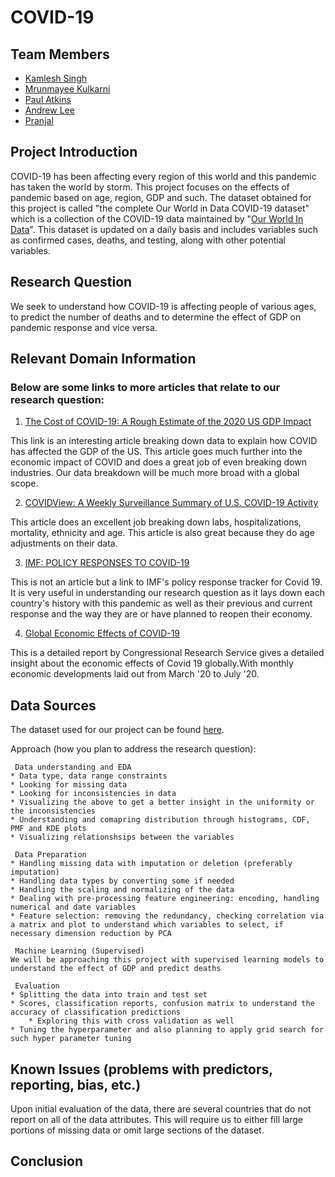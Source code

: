 # COVID-19
## Team Members

 - [Kamlesh Singh](https://github.com/kamsingh11)
 - [Mrunmayee Kulkarni](https://github.com/MrinmayeeKulkarni)
 - [Paul Atkins](https://github.com/patkins2)
 - [Andrew Lee](https://github.com/alee115)
 - [Pranjal](https://github.com/pranjal7842)

## Project Introduction

COVID-19 has been affecting every region of this world and this pandemic has taken the world by storm. This project focuses on the effects of pandemic based on age, region, GDP and such. The dataset obtained for this project is called  "the complete Our World in Data COVID-19 dataset" which is a collection of the COVID-19 data maintained by "[Our World In Data](https://ourworldindata.org/coronavirus)". This dataset is updated on a daily basis and includes variables such as confirmed cases, deaths, and testing, along with other potential variables.

## Research Question
We seek to understand how COVID-19 is affecting people of various ages, to predict the number of deaths and to determine the effect of GDP on pandemic response and vice versa.

## Relevant Domain Information
### Below are some links to more articles that relate to our research question:

 1. [The Cost of COVID-19: A Rough Estimate of the 2020 US GDP Impact](https://www.mercatus.org/publications/covid-19-policy-brief-series/cost-covid-19-rough-estimate-2020-us-gdp-impact)
 
This link is an interesting article breaking down data to explain how COVID has affected the GDP of the US. This article goes much further into the economic impact of COVID and does a great job of even breaking down industries. Our data breakdown will be much more broad with a global scope.

 2. [COVIDView: A Weekly Surveillance Summary of U.S. COVID-19 Activity](https://www.cdc.gov/coronavirus/2019-ncov/covid-data/covidview/index.html)
 
This article does an excellent job breaking down labs, hospitalizations, mortality, ethnicity and age. This article is also great because they do age adjustments on their data.

 3. [IMF: POLICY RESPONSES TO COVID-19](https://www.imf.org/en/Topics/imf-and-covid19/Policy-Responses-to-COVID-19)
 
This is not an article but a link to IMF's policy response tracker for Covid 19. It is very useful in understanding our research question as it lays down each country's history with this pandemic as well as their previous and current response and the way they are or have planned to reopen their economy.

 4. [Global Economic Effects of COVID-19](https://fas.org/sgp/crs/row/R46270.pdf)
 
This is a detailed report by Congressional Research Service gives a detailed insight about the economic effects of Covid 19 globally.With monthly economic developments laid out from March '20 to July '20.

## Data Sources
The dataset used for our project can be found [here](https://ourworldindata.org/coronavirus/country/united-states?country=~USA).

Approach (how you plan to address the research question):

     Data understanding and EDA
	* Data type, data range constraints 
	* Looking for missing data
	* Looking for inconsistencies in data
	* Visualizing the above to get a better insight in the uniformity or the inconsistencies
	* Understanding and comapring distribution through histograms, CDF, PMF and KDE plots
	* Visualizing relationshsips between the variables
	
     Data Preparation
	* Handling missing data with imputation or deletion (preferably imputation)
	* Handling data types by converting some if needed
	* Handling the scaling and normalizing of the data
	* Dealing with pre-processing feature engineering: encoding, handling numerical and date variables
	* Feature selection: removing the redundancy, checking correlation via a matrix and plot to understand which variables to select, if necessary dimension reduction by PCA 

     Machine Learning (Supervised)
	We will be approaching this project with supervised learning models to understand the effect of GDP and predict deaths

     Evaluation
	* Splitting the data into train and test set
	* Scores, classification reports, confusion matrix to understand the accuracy of classification predictions
        * Exploring this with cross validation as well
	* Tuning the hyperparameter and also planning to apply grid search for such hyper parameter tuning

## Known Issues (problems with predictors, reporting, bias, etc.)
Upon initial evaluation of the data, there are several countries that do not report on all of the data attributes. This will require us to either fill large portions of missing data or omit large sections of the dataset. 

## Conclusion



